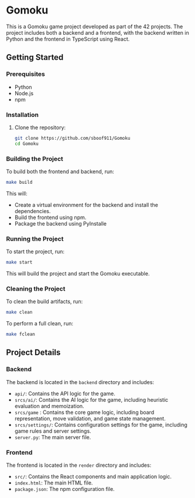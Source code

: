# Gomoku

This is a Gomoku game project developed as part of the 42 projects. The project includes both a backend and a frontend, with the backend written in Python and the frontend in TypeScript using React.


## Getting Started

### Prerequisites

- Python
- Node.js
- npm

### Installation

1. Clone the repository:
    ```sh
    git clone https://github.com/sboof911/Gomoku
    cd Gomoku
    ```

### Building the Project

To build both the frontend and backend, run:
```sh
make build
```

This will:

- Create a virtual environment for the backend and install the dependencies.
- Build the frontend using npm.
- Package the backend using PyInstalle

### Running the Project

To start the project, run:
```sh
make start
```

This will build the project and start the Gomoku executable.

### Cleaning the Project
To clean the build artifacts, run:
```sh
make clean
```

To perform a full clean, run:
```sh
make fclean
```

## Project Details

### Backend

The backend is located in the `backend` directory and includes:

- `api/`: Contains the API logic for the game.
- `srcs/ai/`: Contains the AI logic for the game, including heuristic evaluation and memoization.
- `srcs/game` : Contains the core game logic, including board representation, move validation, and game state management.
- `srcs/settings/`: Contains configuration settings for the game, including game rules and server settings.
- `server.py`: The main server file.

### Frontend

The frontend is located in the `render` directory and includes:

- `src/`: Contains the React components and main application logic.
- `index.html`: The main HTML file.
- `package.json`: The npm configuration file.


